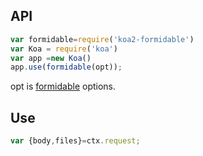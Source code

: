 ## API
```js
var formidable=require('koa2-formidable')
var Koa = require('koa')
var app =new Koa()
app.use(formidable(opt));
```
opt is [formidable](https://github.com/felixge/node-formidable) options.

## Use

```js
var {body,files}=ctx.request;
``` 